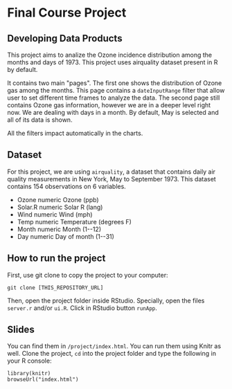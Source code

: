 # Final Course Project
## Developing Data Products

This project aims to analize the Ozone incidence distribution among the months and days of 1973. This project uses airquality dataset present in R by default. 

It contains two main "pages". The first one shows the distribution of Ozone gas among the months. This page contains a `dateInputRange` filter that allow user to set different time frames to analyze the data. The second page still contains Ozone gas information, however we are in a deeper level right now. We are dealing with days in a month. By default, May is selected and all of its data is shown. 

All the filters impact automatically in the charts. 

## Dataset

For this project, we are using `airquality`, a dataset that contains daily air quality measurements in New York, May to September 1973. This dataset contains 154 observations on 6 variables.

*   Ozone   numeric Ozone (ppb)
*   Solar.R numeric Solar R (lang)
*   Wind    numeric Wind (mph)
*   Temp    numeric Temperature (degrees F)
*   Month   numeric Month (1--12)
*   Day numeric Day of month (1--31)


## How to run the project
First, use git clone to copy the project to your computer:
````{r}
git clone [THIS_REPOSITORY_URL]
````

Then, open the project folder inside RStudio. Specially, open the files `server.r` and/or `ui.R`. Click in RStudio button `runApp`.

## Slides
You can find them in `/project/index.html`. You can run them using Knitr as well. Clone the project, `cd` into the project folder and type the following in your R console:

````{r}
library(knitr)
browseUrl("index.html")
````